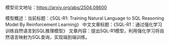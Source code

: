 模型论文地址：https://arxiv.org/abs/2504.08600

模型概述：当前标题：《SQL-R1: Training Natural Language to SQL Reasoning Model By Reinforcement Learning》
中文文章标题：《SQL-R1：通过强化学习训练自然语言到SQL推理模型》
文章内容：提出SQL-R1模型，利用强化学习将自然语言映射为SQL查询，实现端到端训练。
